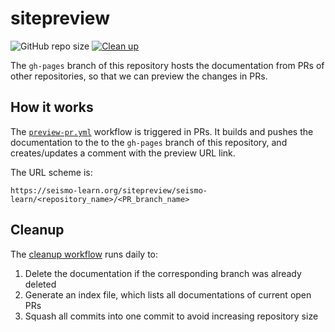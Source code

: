 # sitepreview

![GitHub repo size](https://img.shields.io/github/repo-size/seismo-learn/sitepreview)
[![Clean up](https://github.com/seismo-learn/sitepreview/actions/workflows/cleanup.yaml/badge.svg)](https://github.com/seismo-learn/sitepreview/actions/workflows/cleanup.yaml)

The `gh-pages` branch of this repository hosts the documentation from PRs
of other repositories, so that we can preview the changes in PRs.

## How it works

The [`preview-pr.yml`](https://github.com/seismo-learn/seismology101/blob/main/.github/workflows/preview-pr.yml)
workflow is triggered in PRs. It builds and pushes the documentation to the
to the `gh-pages` branch of this repository, and creates/updates a comment
with the preview URL link.

The URL scheme is:

    https://seismo-learn.org/sitepreview/seismo-learn/<repository_name>/<PR_branch_name>

## Cleanup

The [cleanup workflow](.github/workflows/cleanup.yaml) runs daily to:

1. Delete the documentation if the corresponding branch was already deleted
2. Generate an index file, which lists all documentations of current open PRs
3. Squash all commits into one commit to avoid increasing repository size
